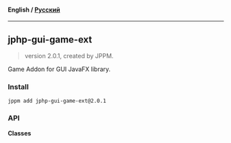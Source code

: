 #### **English** / [Русский](README.ru.md)

---

## jphp-gui-game-ext
> version 2.0.1, created by JPPM.

Game Addon for GUI JavaFX library.

### Install
```
jppm add jphp-gui-game-ext@2.0.1
```

### API
**Classes**